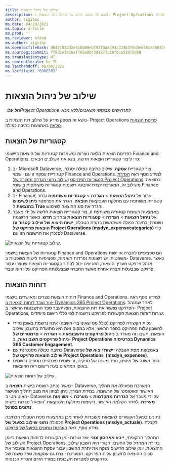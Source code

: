 ```yaml
---
title: שילוב של ניהול הוצאות
description: נושא זה מספק מידע על שילוב דוח הוצאות ב- Project Operations באמצעות כתיבה כפולה.
author: sigitac
ms.date: 04/28/2021
ms.topic: article
ms.prod: ''
ms.reviewer: kfend
ms.author: sigitac
ms.openlocfilehash: 06471532d2e41bb80ebf92f0a8b93c324b3f6d3e845cea8033d85d291ea237eb
ms.sourcegitcommit: 7f8d1e7a16af769adb43d1877c28fdce53975db8
ms.translationtype: HT
ms.contentlocale: he-IL
ms.lasthandoff: 08/06/2021
ms.locfileid: "6986582"
---
```

# <a name="expense-management-integration"></a>שילוב של ניהול הוצאות

_**חל על:** ‏Project Operations לתרחישים מבוססי משאבים/ללא מלאי_

נושא זה מספק מידע על שילוב דוח הוצאות ב- Project Operations [פריסת הוצאות מלאה](../expense/expense-overview.md) באמצעות כתיבה כפולה.

## <a name="expense-categories"></a>קטגוריות של הוצאות

בפריסת הוצאות מלאה נוצרות ומשמרות קטגוריות של הוצאות ביישומי Finance and Operations. כדי ליצור קטגוריית הוצאות חדשה, בצע את השלבים הבאים:

1. ב- Microsoft Dataverse, צור קטגוריית **עסקה**. שילוב כתיבה כפולה יסנכרן קטגוריית עסקה זו עם יישמוי Finance and Operations. למידע נוסף ראה [הגדרת קטגוריות הפרויקט](/dynamics365/project-operations/project-accounting/configure-project-categories) ו[שילוב נתוני הגדרה ותצורה של Project Operations](resource-dual-write-setup-integration.md). כתוצאה משילוב זה, המערכת יוצרת ארבעה רשומות קטגוריות משותפות בישומי Finance and Operations.
2. ב- Finance, עבור אל **ניהול הוצאות** > **הגדרה** > **קטגוריות משותפות** ובחר קטגוריה משותפת עם מחלקת העסקאות **הוצאה**. הגדר את הפרמטר **ניתן לשימוש בהוצאות** ל **True** והגדר את סוג ההוצאה לשימוש.
3. באמצעות רשומת קטגוריה משותפת זו, צור קטגוריית הוצאות חדשה על ידי מעבר אל **ניהול הוצאות** > **הגדרה** > **קטגוריות הוצאות** ובחר ב **חדש**. כאשר הרשומה נשמרת, כתיבה כפולה משתמשת במפת הטבלה, **ישות היצוא של שילוב קטגוריות הוצאות פרויקט של Project Operations ‏(msdyn\_expensecategories)** כדי לסנכרן את הרשומה הזו עם Dataverse.

  ![שילוב קטגוריות של הוצאות.](./media/DW6ExpenseCategories.png)

קטגוריות של הוצאות בישמוי Finance and Operations הם ספציפיים לחברה או ישות משפטית. יש רשומות נפרדות תואמות, ספציפיות לישות משפטית ב- Dataverse. כאשר מנהל פרויקט מעריך הוצאות, הוא אינו יכול לבחור בקטגוריות הוצאות שנוצרו עבור פרויקט שבבעלות חברה אחרת מאשר החברה שבבעלותה הפרויקט עליו הוא עובד. 

## <a name="expense-reports"></a>דוחות הוצאות

דוחות הוצאות נוצרים ומאושרים בישומי Finance and Operations. למידע נוסף ראה [צור ועבד דוחות הוצאות ב- Dynamics 365 Project Operations](/learn/modules/create-process-expense-reports/). לאחר שמנהל הפרויקט מאשר את דוח ההוצאות, הוא יועבר ספר החשבונות הראשי. ב- Project Operations, שורות דוחות הוצאות הקשורות לפרויקט נרשמות לפי כללי רישום מיוחדים:

  - עלות הקשורה לפרויקט (כולל מס שאינו בר-השבה) אינה נרשמת באופן מיידי לחשבון עלות הפרויקט בספר הראשי, אלא במקום זאת היא מתועדת בחשבון שילוב הוצאות. חשבון זה מוגדר ב **ניהול פרויקטים וחשבונאות** > **הגדרה** > **פרמטרים של ניהול פרויקטים חשבונאות**, ב- **Project Operations בכרטיסיה Dynamics 365 Customer Engagement**.
  - כתיבה כפולה מסנכרנת עם Dataverse באמצעות מפת הטבלה **יישות ייצוא של שילוב הוצאות פרויקט של Project Operations ‏ (msdyn\_expenses)**.
  - ספר משנה של מיסים, ספר משנה של ספקים, ורישומים פיננסיים נוספים נרשמים באופן המתאים בעת רישום דוח ההוצאות.

  ![שילוב של דוחות הוצאות.](./media/DW6ExpenseReports.png)

כאשר נכתב רשומה בישות **הוצאה** ב- Dataverse, המערכת מפעילה את תהליך האישור האוטומטי של הרשומה. במידת הצורך, ניתן לבחון את מצב תהליך האישור האוטומטי ב- Dataverse על ידי מעבר אל **הגדרות מתקדמות** > **מערכת** > **משימות מערכת**. לאחר השלמת האישור, רשומות מחלקת העסקאות 'הוצאה' נוצרות בישות **נתונים בפועל**.

נתונים בפועל הקשורים להוצאות מעובדות לאחר מכן באמצעות מפת הטבלת הכתיבה הכפולה **נתוני שילוב בפעול של Project Operations‏ (msdyn\_actuals)**. לקבלת מידע נוסף, ראה [הערכות ונתונים בפועל של פרויקט](resource-dual-write-estimates-actuals.md).

התהליך התקופתי, **ייבא מאחסון זמני** יוצר שורות יומן הקשורות לדוחות הוצאות ביומן השילוב של Project Operations. ברירת המחדל של החשבון הנגדי היא חשבון שילוב ההוצאות. יומן שילוב הרישום מנקה את יתרת החשבון עבור עסקת ההוצאות ומעביר את סכום ההוצאה לחשבון עלות הפרויקט. המערכת יוצרת גם עסקאות ספר משנה של פרויקטים למטרות חשבונית במורד הזרם והכרת הכנסות.

